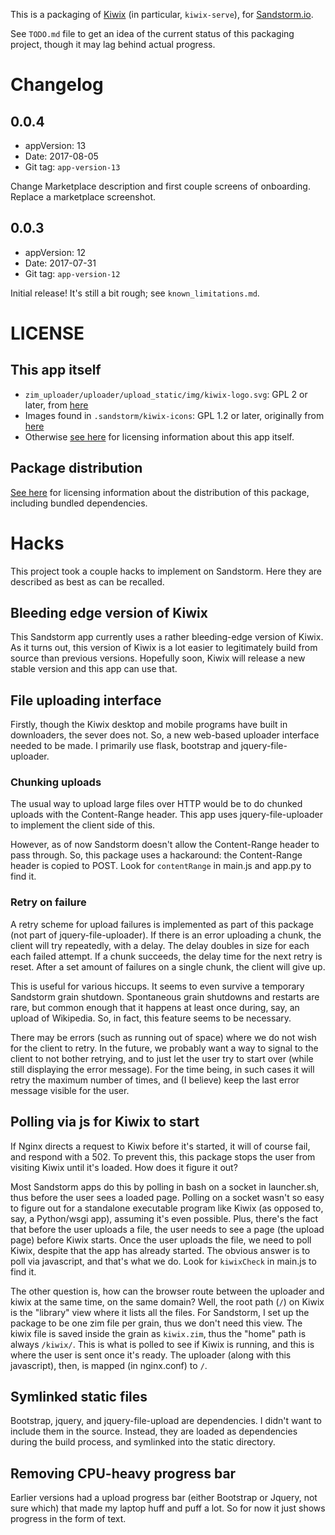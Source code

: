This is a packaging of [Kiwix](http://www.kiwix.org) (in particular, `kiwix-serve`), for [Sandstorm.io](https://sandstorm.io).

See `TODO.md` file to get an idea of the current status of this packaging project, though it may lag behind actual progress.

# Changelog

## 0.0.4

* appVersion: 13
* Date: 2017-08-05
* Git tag: `app-version-13`

Change Marketplace description and first couple screens of onboarding. Replace a marketplace screenshot.

## 0.0.3

* appVersion: 12
* Date: 2017-07-31
* Git tag: `app-version-12`

Initial release! It's still a bit rough; see `known_limitations.md`.

# LICENSE

## This app itself

* `zim_uploader/uploader/upload_static/img/kiwix-logo.svg`: GPL 2 or later, from [here](https://commons.wikimedia.org/wiki/File:Kiwix_logo.svg)
* Images found in `.sandstorm/kiwix-icons`: GPL 1.2 or later, originally from [here](https://upload.wikimedia.org/wikipedia/commons/1/14/Kiwix_icon.svg)
* Otherwise [see here](COPYING) for licensing information about this app itself.

## Package distribution

[See here](distribution_licenses.md) for licensing information about the distribution of this package, including bundled dependencies.

# Hacks

This project took a couple hacks to implement on Sandstorm. Here they are described as best as can be recalled.

## Bleeding edge version of Kiwix

This Sandstorm app currently uses a rather bleeding-edge version of Kiwix. As it turns out, this version of Kiwix is a lot easier to legitimately build from source than previous versions. Hopefully soon, Kiwix will release a new stable version and this app can use that.

## File uploading interface

Firstly, though the Kiwix desktop and mobile programs have built in downloaders, the sever does not. So, a new web-based uploader interface needed to be made. I primarily use flask, bootstrap and jquery-file-uploader.

### Chunking uploads

The usual way to upload large files over HTTP would be to do chunked uploads with the Content-Range header. This app uses jquery-file-uploader to implement the client side of this.

However, as of now Sandstorm doesn't allow the Content-Range header to pass through. So, this package uses a hackaround: the Content-Range header is copied to POST. Look for `contentRange` in main.js and app.py to find it.

### Retry on failure

A retry scheme for upload failures is implemented as part of this package (not part of jquery-file-uploader). If there is an error uploading a chunk, the client will try repeatedly, with a delay. The delay doubles in size for each each failed attempt. If a chunk succeeds, the delay time for the next retry is reset. After a set amount of failures on a single chunk, the client will give up.

This is useful for various hiccups. It seems to even survive a temporary Sandstorm grain shutdown. Spontaneous grain shutdowns and restarts are rare, but common enough that it happens at least once during, say, an upload of Wikipedia. So, in fact, this feature seems to be necessary.

There may be errors (such as running out of space) where we do not wish for the client to retry. In the future, we probably want a way to signal to the client to not bother retrying, and to just let the user try to start over (while still displaying the error message). For the time being, in such cases it will retry the maximum number of times, and (I believe) keep the last error message visible for the user.

## Polling via js for Kiwix to start

If Nginx directs a request to Kiwix before it's started, it will of course fail, and respond with a 502. To prevent this, this package stops the user from visiting Kiwix until it's loaded. How does it figure it out?

Most Sandstorm apps do this by polling in bash on a socket in launcher.sh, thus before the user sees a loaded page. Polling on a socket wasn't so easy to figure out for a standalone executable program like Kiwix (as opposed to, say, a Python/wsgi app), assuming it's even possible. Plus, there's the fact that before the user uploads a file, the user needs to see a page (the upload page) before Kiwix starts. Once the user uploads the file, we need to poll Kiwix, despite that the app has already started. The obvious answer is to poll via javascript, and that's what we do. Look for `kiwixCheck` in main.js to find it.

The other question is, how can the browser route between the uploader and kiwix at the same time, on the same domain? Well, the root path (`/`) on Kiwix is the "library" view where it lists all the files. For Sandstorm, I set up the package to be one zim file per grain, thus we don't need this view. The kiwix file is saved inside the grain as `kiwix.zim`, thus the "home" path is always `/kiwix/`. This is what is polled to see if Kiwix is running, and this is where the user is sent once it's ready. The uploader (along with this javascript), then, is mapped (in nginx.conf) to `/`.

## Symlinked static files

Bootstrap, jquery, and jquery-file-upload are dependencies. I didn't want to include them in the source. Instead, they are loaded as dependencies during the build process, and symlinked into the static directory.

## Removing CPU-heavy progress bar

Earlier versions had a upload progress bar (either Bootstrap or Jquery, not sure which) that made my laptop huff and puff a lot. So for now it just shows progress in the form of text.
